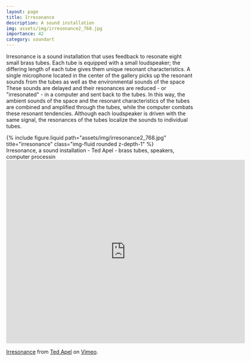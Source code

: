 ```yaml
---
layout: page
title: Irresonance
description: A sound installation
img: assets/img/irresonance2_768.jpg
importance: 42
category: soundart
---
```


Irresonance is a sound installation that uses feedback to resonate eight small brass tubes. Each tube is equipped with a small loudspeaker; the differing length of each tube gives them unique resonant characteristics. A single microphone located in the center of the gallery picks up the resonant sounds from the tubes as well as the environmental sounds of the space These sounds are delayed and their resonances are reduced - or "irresonated" - in a computer and sent back to the tubes. In this way, the ambient sounds of the space and the resonant characteristics of the tubes are combined and amplified through the tubes, while the computer combats these resonant tendencies. Although each loudspeaker is driven with the same signal, the resonances of the tubes localize the sounds to individual tubes.

<div class="row">
    <div class="col-sm mt-3 mt-md-0">
        {% include figure.liquid path="assets/img/irresonance2_768.jpg" title="irresonance" class="img-fluid rounded z-depth-1" %}
    </div>
</div>
<div class="caption">
    Irresonance, a sound installation - Ted Apel - brass tubes, speakers, computer processin

</div>

<iframe src="https://player.vimeo.com/video/29014178?h=d310639c3d" width="640" height="492" frameborder="0" allow="autoplay; fullscreen; picture-in-picture" allowfullscreen></iframe>
<p><a href="https://vimeo.com/29014178">Irresonance</a> from <a href="https://vimeo.com/vud">Ted Apel</a> on <a href="https://vimeo.com">Vimeo</a>.</p>
